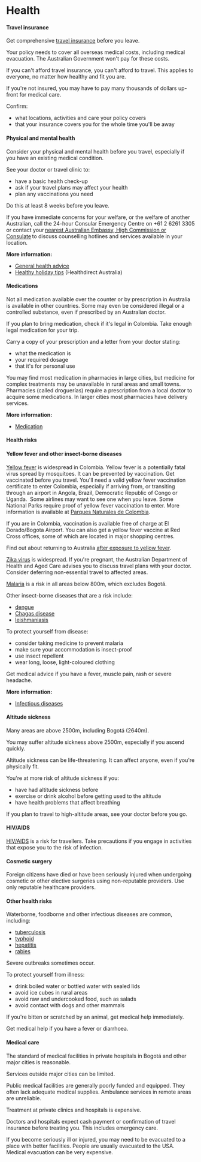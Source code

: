 # Health

#### Travel insurance

Get comprehensive [travel insurance](/before-you-go/the-basics/travel-insurance "Travel insurance") before you leave.

Your policy needs to cover all overseas medical costs, including medical evacuation. The Australian Government won't pay for these costs.

If you can't afford travel insurance, you can't afford to travel. This applies to everyone, no matter how healthy and fit you are.

If you're not insured, you may have to pay many thousands of dollars up-front for medical care.

Confirm:

* what locations, activities and care your policy covers
* that your insurance covers you for the whole time you'll be away

#### Physical and mental health

Consider your physical and mental health before you travel, especially if you have an existing medical condition.

See your doctor or travel clinic to:

* have a basic health check-up
* ask if your travel plans may affect your health
* plan any vaccinations you need

Do this at least 8 weeks before you leave.

If you have immediate concerns for your welfare, or the welfare of another Australian, call the 24-hour Consular Emergency Centre on +61 2 6261 3305 or contact your [nearest Australian Embassy, High Commission or Consulate](https://www.dfat.gov.au/about-us/our-locations/missions/our-embassies-and-consulates-overseas) to discuss counselling hotlines and services available in your location.

**More information:**

* [General health advice](/before-you-go/health "Taking care of your health")
* [Healthy holiday tips](https://www.healthdirect.gov.au/healthy-holiday-tips-infographic) (Healthdirect Australia)

#### Medications

Not all medication available over the counter or by prescription in Australia is available in other countries. Some may even be considered illegal or a controlled substance, even if prescribed by an Australian doctor.

If you plan to bring medication, check if it's legal in Colombia. Take enough legal medication for your trip.

Carry a copy of your prescription and a letter from your doctor stating:

* what the medication is
* your required dosage
* that it's for personal use

You may find most medication in pharmacies in large cities, but medicine for complex treatments may be unavailable in rural areas and small towns. Pharmacies (called droguerías) require a prescription from a local doctor to acquire some medications. In larger cities most pharmacies have delivery services.

**More information:**

* [Medication](/before-you-go/health/medications "Medication and medical equipment")

#### Health risks

#### Yellow fever and other insect-borne diseases

[Yellow fever](https://www.health.gov.au/diseases/yellow-fever?utm_source=health.gov.au&utm_medium=callout-auto-custom&utm_campaign=digital_transformation) is widespread in Colombia. Yellow fever is a potentially fatal virus spread by mosquitoes. It can be prevented by vaccination. Get vaccinated before you travel. You'll need a valid yellow fever vaccination certificate to enter Colombia, especially if arriving from, or transiting through an airport in Angola, Brazil, Democratic Republic of Congo or Uganda.  Some airlines may want to see one when you leave. Some National Parks require proof of yellow fever vaccination to enter. More information is available at [Parques Naturales de Colombia](https://www.parquesnacionales.gov.co/portal/es/parques-nacionales/).

If you are in Colombia, vaccination is available free of charge at El Dorado/Bogota Airport. You can also get a yellow fever vaccine at Red Cross offices, some of which are located in major shopping centres.

Find out about returning to Australia [after exposure to yellow fever](https://www.health.gov.au/diseases/yellow-fever?utm_source=health.gov.au&utm_medium=callout-auto-custom&utm_campaign=digital_transformation).

[Zika virus](https://www.health.gov.au/diseases/flavivirus-infection-including-zika-virus?utm_source=health.gov.au&utm_medium=callout-auto-custom&utm_campaign=digital_transformation) is widespread. If you're pregnant, the Australian Department of Health and Aged Care advises you to discuss travel plans with your doctor. Consider deferring non-essential travel to affected areas.

[Malaria](https://www.who.int/news-room/fact-sheets/detail/malaria) is a risk in all areas below 800m, which excludes Bogotá.

Other insect-borne diseases that are a risk include:

* [dengue](https://www.health.gov.au/diseases/dengue-virus-infection)
* [Chagas disease](https://www.who.int/en/news-room/fact-sheets/detail/chagas-disease-(american-trypanosomiasis))
* [leishmaniasis](https://www.who.int/news-room/fact-sheets/detail/leishmaniasis)

To protect yourself from disease:

* consider taking medicine to prevent malaria
* make sure your accommodation is insect-proof
* use insect repellent
* wear long, loose, light-coloured clothing

Get medical advice if you have a fever, muscle pain, rash or severe headache.

**More information:**

* [Infectious diseases](/node/348)

#### Altitude sickness

Many areas are above 2500m, including Bogotá (2640m).

You may suffer altitude sickness above 2500m, especially if you ascend quickly.

Altitude sickness can be life-threatening. It can affect anyone, even if you're physically fit.

You're at more risk of altitude sickness if you:

* have had altitude sickness before
* exercise or drink alcohol before getting used to the altitude
* have health problems that affect breathing

If you plan to travel to high-altitude areas, see your doctor before you go.

#### HIV/AIDS

[HIV/AIDS](https://www.who.int/news-room/fact-sheets/detail/hiv-aids) is a risk for travellers. Take precautions if you engage in activities that expose you to the risk of infection.

#### Cosmetic surgery

Foreign citizens have died or have been seriously injured when undergoing cosmetic or other elective surgeries using non-reputable providers. Use only reputable healthcare providers.

#### Other health risks

Waterborne, foodborne and other infectious diseases are common, including:

* [tuberculosis](https://www.who.int/news-room/fact-sheets/detail/tuberculosis)
* [typhoid](https://www.who.int/immunization/diseases/typhoid/en/)
* [hepatitis](https://www.who.int/hepatitis/en/)
* [rabies](https://www.who.int/news-room/fact-sheets/detail/rabies)

Severe outbreaks sometimes occur.

To protect yourself from illness:

* drink boiled water or bottled water with sealed lids
* avoid ice cubes in rural areas
* avoid raw and undercooked food, such as salads
* avoid contact with dogs and other mammals

If you're bitten or scratched by an animal, get medical help immediately.

Get medical help if you have a fever or diarrhoea.

#### Medical care

The standard of medical facilities in private hospitals in Bogotá and other major cities is reasonable.

Services outside major cities can be limited.

Public medical facilities are generally poorly funded and equipped. They often lack adequate medical supplies. Ambulance services in remote areas are unreliable.

Treatment at private clinics and hospitals is expensive.

Doctors and hospitals expect cash payment or confirmation of travel insurance before treating you. This includes emergency care.

If you become seriously ill or injured, you may need to be evacuated to a place with better facilities. People are usually evacuated to the USA. Medical evacuation can be very expensive.